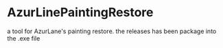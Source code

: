 # AzurLinePaintingRestore

a tool for AzurLane's painting restore.
the releases has been package into the .exe file
